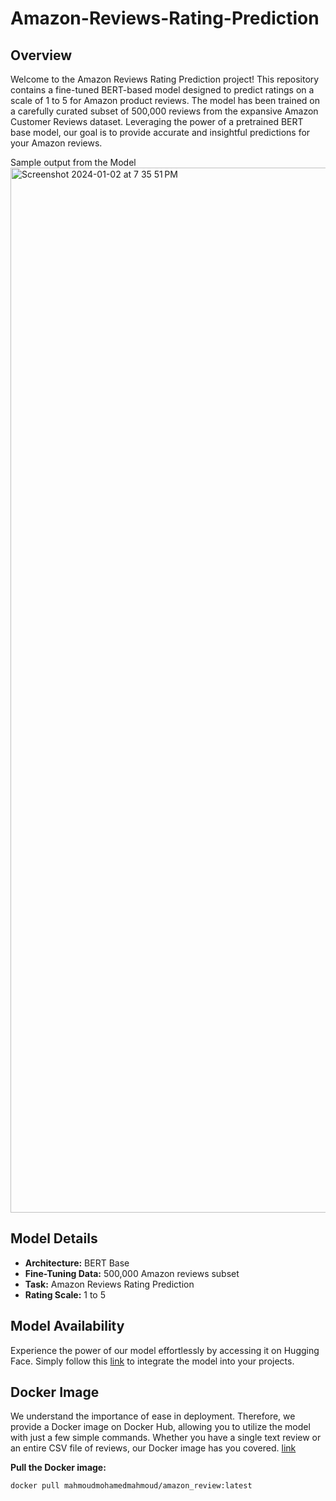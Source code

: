 # Amazon-Reviews-Rating-Prediction
## Overview

Welcome to the Amazon Reviews Rating Prediction project! This repository contains a fine-tuned BERT-based model designed to predict ratings on a scale of 1 to 5 for Amazon product reviews. The model has been trained on a carefully curated subset of 500,000 reviews from the expansive Amazon Customer Reviews dataset. Leveraging the power of a pretrained BERT base model, our goal is to provide accurate and insightful predictions for your Amazon reviews.

Sample output from the Model
<img width="1672" alt="Screenshot 2024-01-02 at 7 35 51 PM" src="https://github.com/m-mahmoud-mohamed/Amazon-Reviews-Rating-Prediction/assets/78882792/14d778bc-1bb2-471b-802a-8c99ff64c381">


## Model Details

- **Architecture:** BERT Base
- **Fine-Tuning Data:** 500,000 Amazon reviews subset
- **Task:** Amazon Reviews Rating Prediction
- **Rating Scale:** 1 to 5

## Model Availability

Experience the power of our model effortlessly by accessing it on Hugging Face. Simply follow this [link](https://huggingface.co/MahmoudMohamed/Amazon_rating_review_model) to integrate the model into your projects.

## Docker Image

We understand the importance of ease in deployment. Therefore, we provide a Docker image on Docker Hub, allowing you to utilize the model with just a few simple commands. Whether you have a single text review or an entire CSV file of reviews, our Docker image has you covered.
[link](https://hub.docker.com/repository/docker/mahmoudmohamedmahmoud/amazon_review/general)

**Pull the Docker image:**

   ```bash
   docker pull mahmoudmohamedmahmoud/amazon_review:latest


